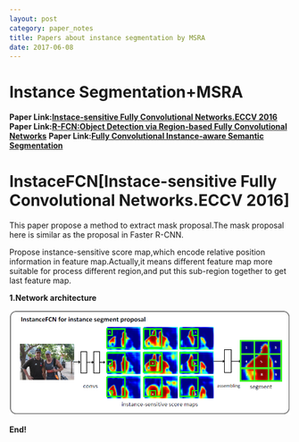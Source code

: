 ```yaml
---
layout: post
category: paper_notes
title: Papers about instance segmentation by MSRA
date: 2017-06-08
---
```


# Instance Segmentation+MSRA

**Paper Link:[Instace-sensitive Fully Convolutional Networks.ECCV 2016](https://arxiv.org/abs/1603.08678)**
**Paper Link:[R-FCN:Object Detection via Region-based Fully Convolutional Networks]()**
**Paper Link:[Fully Convolutional Instance-aware Semantic Segmentation]()**

# InstaceFCN[Instace-sensitive Fully Convolutional Networks.ECCV 2016]

This paper propose a method to extract mask proposal.The mask proposal here is similar as the proposal in Faster R-CNN.

Propose instance-sensitive score map,which encode relative position information in feature map.Actually,it means different feature map more suitable for process different region,and put this sub-region together to get last feature map.

**1.Network architecture**

![](/assets/paper_notes/instanceSegMSRA/image1.jpg)

**End!**
